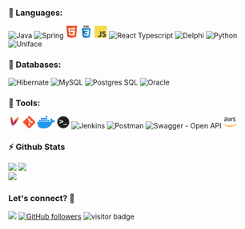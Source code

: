 ### 🚀 Languages:</summary>
<p align="left">
<img height="25" src="https://www.vectorlogo.zone/logos/java/java-icon.svg" alt="Java" title="Java" /></code>
<img width="25" height="25" src="https://www.vectorlogo.zone/logos/springio/springio-icon.svg" alt="Spring" title="Spring" /></code>
<img width="25" height="25" src="https://raw.githubusercontent.com/devicons/devicon/master/icons/html5/html5-original.svg" alt="HTML" title="HTML" />
<img width="25" height="25" src="https://raw.githubusercontent.com/devicons/devicon/master/icons/css3/css3-original-wordmark.svg" alt="CSS" title="CSS" />
<img width="25" height="25" src="https://raw.githubusercontent.com/devicons/devicon/master/icons/javascript/javascript-original.svg" alt="JavaScript" title="JavaScript" />
<img width="25" height="25" src="https://www.vectorlogo.zone/logos/reactjs/reactjs-icon.svg" alt="React Typescript" title="ReactJS" />
<img width="25" height="25" src="https://upload.wikimedia.org/wikipedia/commons/b/bd/Delphi_Language_Logo.png" alt="Delphi" title="Delphi" />
<img width="25" height="25" src="https://upload.wikimedia.org/wikipedia/commons/thumb/c/c3/Python-logo-notext.svg/1024px-Python-logo-notext.svg.png" alt="Python" title="Python" />
<img width="25" height="25" src="https://media-exp1.licdn.com/dms/image/C4E0BAQFws13ZULBWvw/company-logo_200_200/0/1593265734516?e=2159024400&v=beta&t=H-bLeeqgk21gOY5aAxvPZ5ShtOz1e5z9IT1sz2yjdSg" alt="Uniface" title="Uniface" />
</p>

### 🚀 Databases:</summary>
<p align="left">
<img width="25" height="25" src="https://www.vectorlogo.zone/logos/hibernate/hibernate-icon.svg" alt="Hibernate" title="Hibernate" /></code>
<img width="25" height="25" src="https://www.vectorlogo.zone/logos/mysql/mysql-icon.svg" alt="MySQL" title="MySQL" /></code>
<img width="25" height="25" src="https://www.vectorlogo.zone/logos/postgresql/postgresql-icon.svg" alt="Postgres SQL" title="Postgres SQL" /></code>
<img width="25" height="25" src="https://www.vectorlogo.zone/logos/oracle/oracle-icon.svg" alt="Oracle" title="Oracle PL/SQL"/></code>
</p>

### 🚀 Tools:</summary>
<p align="left">
<img width="25" height="25" src="https://raw.githubusercontent.com/vscode-icons/vscode-icons/master/icons/file_type_maven.svg" alt="Apache Maven" title="Maven" /></code>
<img height="25" src="https://raw.githubusercontent.com/devicons/devicon/master/icons/git/git-original.svg" alt="GIT" title="Git" />
<img height="25" src="https://raw.githubusercontent.com/leo95h/leo95h/main/svg_logos/docker_logo.svg" alt="Docker" title="Docker" />
<img height="25" src="https://raw.githubusercontent.com/github/explore/80688e429a7d4ef2fca1e82350fe8e3517d3494d/topics/terminal/terminal.png" alt="Terminal" title="Terminal" />
<img width="25" height="25" src="https://www.vectorlogo.zone/logos/jenkins/jenkins-icon.svg" alt="Jenkins" title="Jenkins" /></code>
<img width="25" height="25" src="https://www.vectorlogo.zone/logos/getpostman/getpostman-icon.svg" alt="Postman" title="Postman" /></code>
<img width="25" height="25" src="https://upload.wikimedia.org/wikipedia/commons/a/ab/Swagger-logo.png" alt="Swagger - Open API" title="Swagger" /></code>
<img width="25" height="25" src="https://github.com/leo95h/leo95h/blob/main/svg_logos/amazon_aws-icon.png" alt="Amazon AWS" title="Amazon AWS" /></code>
</p>

### ⚡ Github Stats</b></summary>
<div align="left">
<img height="180em" src="https://github-readme-stats.vercel.app/api/top-langs/?username=leo95h&show_icons=true&hide_border=true&layout=compact&langs_count=8&theme=default"/>	
<img height="180em" src="https://github-readme-stats.vercel.app/api?username=leo95h&show_icons=true&hide_border=true&count_private=true&include_all_commits=true&theme=default" />
</div>
<img height="180em" src="https://github-readme-streak-stats.herokuapp.com/?user=leo95h&show_icons=true&hide_border=true&count_private=true&include_all_commits=true&theme=default" />
</div>

### Let's connect? 🤝

<p align="left">

<a href="https://linkedin.com/in/leonardo-paschoarelli/"><img src="https://img.shields.io/badge/-LinkedIn-0077B5?style=flat&logo=Linkedin&logoColor=white"/></a>
[![GitHub followers](https://img.shields.io/github/followers/leo95h.svg?style=social&label=Follow)](https://github.com/leo95h?tab=followers)
<a>![visitor badge](https://visitor-badge.glitch.me/badge?page_id=leo95h.visitor-badge)</a>

</p>
